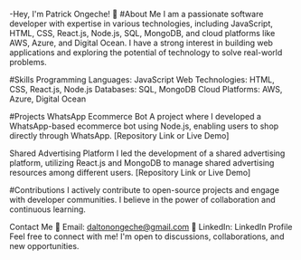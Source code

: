 -Hey, I'm Patrick Ongeche! 👋
#About Me
I am a passionate software developer with expertise in various technologies, including JavaScript, HTML, CSS, React.js, Node.js, SQL, MongoDB, and cloud platforms like AWS, Azure, and Digital Ocean. I have a strong interest in building web applications and exploring the potential of technology to solve real-world problems.


#Skills
Programming Languages: JavaScript
Web Technologies: HTML, CSS, React.js, Node.js
Databases: SQL, MongoDB
Cloud Platforms: AWS, Azure, Digital Ocean

#Projects
WhatsApp Ecommerce Bot
A project where I developed a WhatsApp-based ecommerce bot using Node.js, enabling users to shop directly through WhatsApp. [Repository Link or Live Demo]

Shared Advertising Platform
I led the development of a shared advertising platform, utilizing React.js and MongoDB to manage shared advertising resources among different users. [Repository Link or Live Demo]

#Contributions
I actively contribute to open-source projects and engage with developer communities. I believe in the power of collaboration and continuous learning.

Contact Me
📧 Email: daltonongeche@gmail.com
💼 LinkedIn: LinkedIn Profile
Feel free to connect with me! I'm open to discussions, collaborations, and new opportunities.
